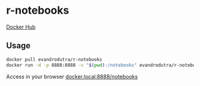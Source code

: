 # r-notebooks

[Docker Hub](https://hub.docker.com/r/evandrodutra/r-notebooks/)

## Usage

```bash
docker pull evandrodutra/r-notebooks
docker run -d -p 8888:8888 -v "$(pwd):/notebooks" evandrodutra/r-notebooks start-notebook.sh --NotebookApp.base_url=/notebooks
```

Access in your browser [docker.local:8888/notebooks](http://docker.local:8888/notebooks/tree)
